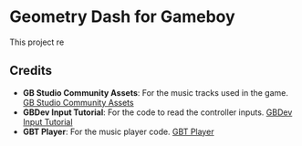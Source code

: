 <h1>Geometry Dash for Gameboy</h1>
<p>This project re</p>
<h2>Credits</h2>
<ul><li><strong>GB Studio Community Assets</strong>: For the music tracks used in the game. <a rel="noreferrer" target="_new" href="https://github.com/DeerTears/GB-Studio-Community-Assets">GB Studio Community Assets</a></li><li><strong>GBDev Input Tutorial</strong>: For the code to read the controller inputs. <a rel="noreferrer" target="_new" href="https://gbdev.io/gb-asm-tutorial/part2/input.html">GBDev Input Tutorial</a></li><li><strong>GBT Player</strong>: For the music player code. <a rel="noreferrer" target="_new" href="https://github.com/AntonioND/gbt-player">GBT Player</a></li></ul>
